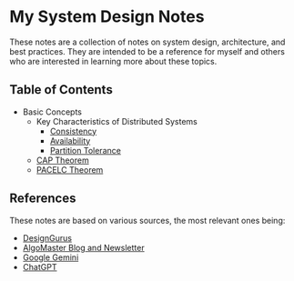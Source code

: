 # My System Design Notes

These notes are a collection of notes on system design, architecture, and best practices. They are intended to be a reference for myself and others who are interested in learning more about these topics.

## Table of Contents

- Basic Concepts
  - Key Characteristics of Distributed Systems
    - [Consistency](/basics/1-consistency.md)
    - [Availability](/basics/2-availability.md)
    - [Partition Tolerance](/basics/3-partition-tolerance.md)
  - [CAP Theorem](/basics/98-cap-theorem.md)
  - [PACELC Theorem](/basics/99-pacelc-theorem.md)

## References

These notes are based on various sources, the most relevant ones being:

- [DesignGurus](https://www.designgurus.io/)
- [AlgoMaster Blog and Newsletter](https://blog.algomaster.io/)
- [Google Gemini](https://gemini.google.com/app?hl=en-IN)
- [ChatGPT](https://chat.openai.com/)

